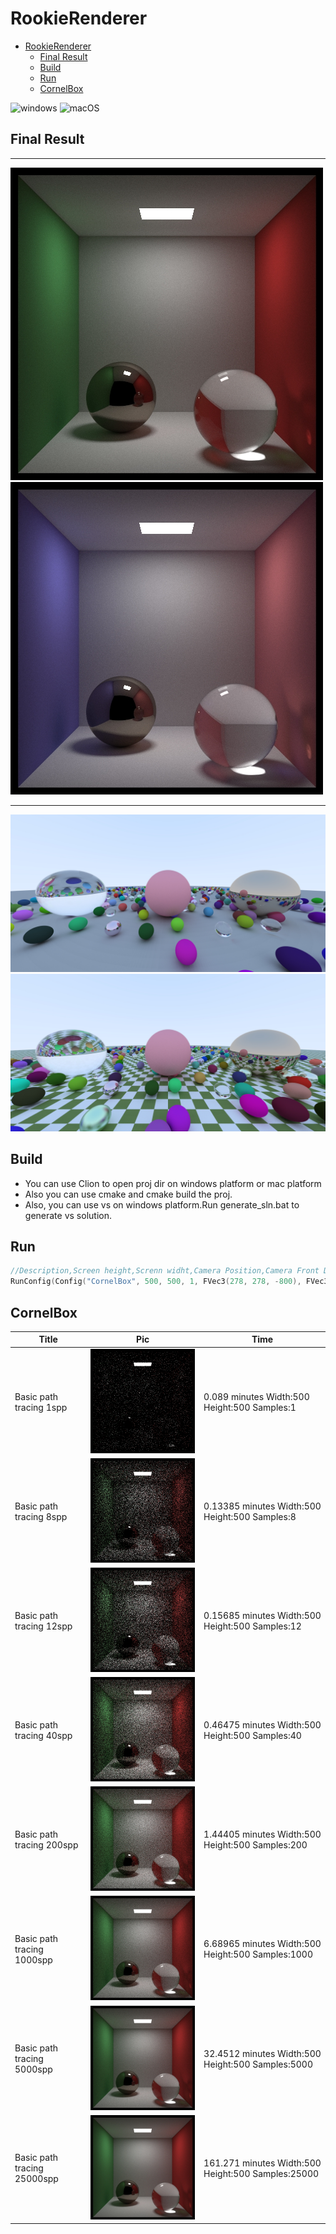 # RookieRenderer 

<!-- TOC -->

- [RookieRenderer](#rookierenderer)
    - [Final Result](#final-result)
    - [Build](#build)
    - [Run](#run)
    - [CornelBox](#cornelbox)

<!-- /TOC -->

![windows](https://github.com/wlxklyh/RookieRenderer/actions/workflows/cmake-win.yml/badge.svg) ![macOS](https://github.com/wlxklyh/RookieRenderer/actions/workflows/macos-ci.yml/badge.svg)

## Final Result

----
![](Img/BasicPpathTracing/CornelBox500x500x25000sppResultPic.jpg)
![](Img/BasicPathTracing-blueredResult/CornelBox500x500x25000sppResultPic.jpg)

----
![](Img/OutputPic.jpg)
![](Img/OutputPic1000x2000x100SppNextWeekChapter3.jpg)

## Build

- You can use Clion to open proj dir on windows platform or mac platform
- Also you can use cmake and cmake build the proj.
- Also, you can use vs on windows platform.Run generate_sln.bat to generate vs solution.

## Run

```cpp
//Description,Screen height,Screnn widht,Camera Position,Camera Front Direction
RunConfig(Config("CornelBox", 500, 500, 1, FVec3(278, 278, -800), FVec3(278, 278, 0)));
```

## CornelBox

|Title|Pic|Time|
|-|-|-|
|Basic path tracing 1spp|![](Img/BasicPpathTracing/CornelBox500x500x1sppResultPic.jpg)|0.089 minutes Width:500 Height:500 Samples:1|
|Basic path tracing 8spp|![](Img/BasicPpathTracing/CornelBox500x500x8sppResultPic.jpg)|0.13385 minutes Width:500 Height:500 Samples:8|
|Basic path tracing 12spp|![](Img/BasicPpathTracing/CornelBox500x500x12sppResultPic.jpg)|0.15685 minutes Width:500 Height:500 Samples:12|
|Basic path tracing 40spp|![](Img/BasicPpathTracing/CornelBox500x500x40sppResultPic.jpg)|0.46475 minutes Width:500 Height:500 Samples:40|
|Basic path tracing 200spp|![](Img/BasicPpathTracing/CornelBox500x500x200sppResultPic.jpg)|1.44405 minutes Width:500 Height:500 Samples:200|
|Basic path tracing 1000spp|![](Img/BasicPpathTracing/CornelBox500x500x1000sppResultPic.jpg)|6.68965 minutes Width:500 Height:500 Samples:1000|
|Basic path tracing 5000spp|![](Img/BasicPpathTracing/CornelBox500x500x5000sppResultPic.jpg)|32.4512 minutes Width:500 Height:500 Samples:5000|
|Basic path tracing 25000spp|![](Img/BasicPpathTracing/CornelBox500x500x25000sppResultPic.jpg)|161.271 minutes Width:500 Height:500 Samples:25000|